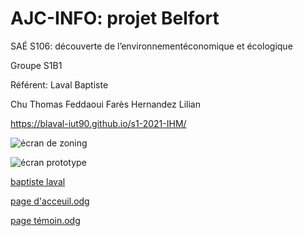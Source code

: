 # AJC-INFO: projet Belfort

SAÉ S106: découverte de l’environnementéconomique et écologique

Groupe S1B1

Référent: Laval Baptiste

Chu Thomas
Feddaoui Farès
Hernandez Lilian

https://blaval-iut90.github.io/s1-2021-IHM/


![écran de zoning](doc/ecran_zoning.png)

![écran prototype](doc/page_acceuil_sae.png)

[baptiste laval](mailto:blaval@edu.univ-fcomte.fr?subject=SAE_1_06)

[page d'acceuil.odg](https://github.com/blaval-iut90/s1-2021-IHM/files/7303731/page.d.acceuil.odg)

[page témoin.odg](https://github.com/blaval-iut90/s1-2021-IHM/files/7303732/page.temoin.odg)

